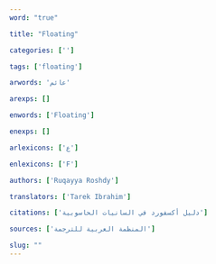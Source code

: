 ```yaml
---
word: "true"

title: "Floating"

categories: ['']

tags: ['floating']

arwords: 'عائم'

arexps: []

enwords: ['Floating']

enexps: []

arlexicons: ['ع']

enlexicons: ['F']

authors: ['Ruqayya Roshdy']

translators: ['Tarek Ibrahim']

citations: ['دليل أكسفورد في السانيات الحاسوبية']

sources: ['المنظمة العربية للترجمة']

slug: ""
---
```

